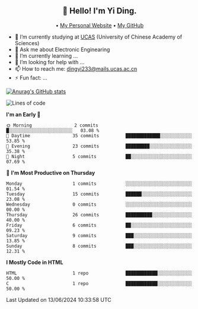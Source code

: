 <h2 align="center">👋 Hello! I'm Yi Ding.</h2>
<p align="center">
  • <a href="https://yidingg.github.io/YiDingg/#/">My Personal Website</a>
  • <a href="https://github.com/YiDingg">My GitHub</a>
</p>


- 🔭 I’m currently studying at [UCAS](https://www.ucas.ac.cn/) (University of Chinese Academy of Sciences)
- 💬 Ask me about Electronic Enginearing
- 🌱 I’m currently learning ...
- 🤔 I’m looking for help with ...
- 📫 How to reach me: dingyi233@mails.ucas.ac.cn
- ⚡ Fun fact: ...

[![Anurag's GitHub stats](https://github-readme-stats.vercel.app/api?username=YiDingg)](https://github.com/anuraghazra/github-readme-stats)

<!--START_SECTION:waka-->
![Lines of code](https://img.shields.io/badge/From%20Hello%20World%20I%27ve%20Written-386.3%20thousand%20lines%20of%20code-blue)

**I'm an Early 🐤** 

```text
🌞 Morning                2 commits           █░░░░░░░░░░░░░░░░░░░░░░░░   03.08 % 
🌆 Daytime                35 commits          █████████████░░░░░░░░░░░░   53.85 % 
🌃 Evening                23 commits          █████████░░░░░░░░░░░░░░░░   35.38 % 
🌙 Night                  5 commits           ██░░░░░░░░░░░░░░░░░░░░░░░   07.69 % 
```
📅 **I'm Most Productive on Thursday** 

```text
Monday                   1 commits           ░░░░░░░░░░░░░░░░░░░░░░░░░   01.54 % 
Tuesday                  15 commits          ██████░░░░░░░░░░░░░░░░░░░   23.08 % 
Wednesday                0 commits           ░░░░░░░░░░░░░░░░░░░░░░░░░   00.00 % 
Thursday                 26 commits          ██████████░░░░░░░░░░░░░░░   40.00 % 
Friday                   6 commits           ██░░░░░░░░░░░░░░░░░░░░░░░   09.23 % 
Saturday                 9 commits           ███░░░░░░░░░░░░░░░░░░░░░░   13.85 % 
Sunday                   8 commits           ███░░░░░░░░░░░░░░░░░░░░░░   12.31 % 
```


**I Mostly Code in HTML** 

```text
HTML                     1 repo              ████████████░░░░░░░░░░░░░   50.00 % 
C                        1 repo              ████████████░░░░░░░░░░░░░   50.00 % 
```




 Last Updated on 13/06/2024 10:33:58 UTC
<!--END_SECTION:waka-->
